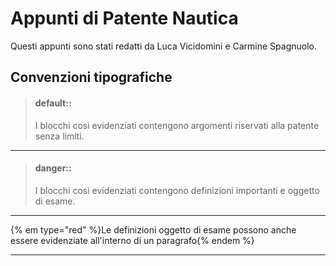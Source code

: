 # Appunti di Patente Nautica

Questi appunti sono stati redatti da Luca Vicidomini e Carmine Spagnuolo.


## Convenzioni tipografiche

> #### default::
>
> I blocchi così evidenziati contengono argomenti riservati alla patente senza limiti.

---

> #### danger::
>
> I  blocchi così evidenziati contengono definizioni importanti e oggetto di esame.

---

{% em type="red" %}Le definizioni oggetto di esame possono anche essere evidenziate all'interno di un paragrafo{% endem %}

---
